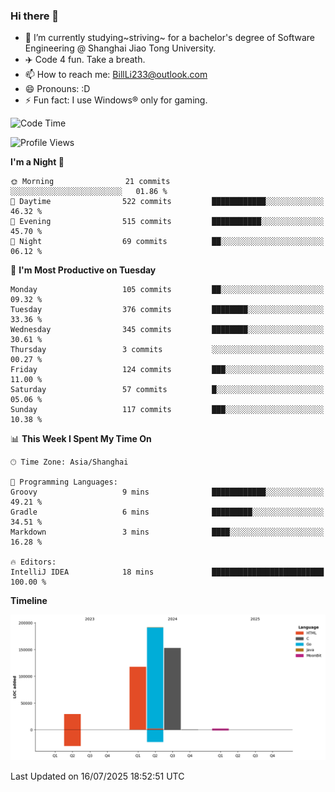 ### Hi there 👋
- 🌱 I’m currently studying~striving~ for a bachelor's degree of Software Engineering @ Shanghai Jiao Tong University.
- ✈️ Code 4 fun. Take a breath.
- 📫 How to reach me: BillLi233@outlook.com
- 😄 Pronouns: :D
- ⚡ Fun fact: I use Windows® only for gaming.

<!--START_SECTION:waka-->
![Code Time](http://img.shields.io/badge/Code%20Time-440%20hrs%205%20mins-blue)

![Profile Views](http://img.shields.io/badge/Profile%20Views-0-blue)

**I'm a Night 🦉** 

```text
🌞 Morning                21 commits          ░░░░░░░░░░░░░░░░░░░░░░░░░   01.86 % 
🌆 Daytime                522 commits         ████████████░░░░░░░░░░░░░   46.32 % 
🌃 Evening                515 commits         ███████████░░░░░░░░░░░░░░   45.70 % 
🌙 Night                  69 commits          ██░░░░░░░░░░░░░░░░░░░░░░░   06.12 % 
```
📅 **I'm Most Productive on Tuesday** 

```text
Monday                   105 commits         ██░░░░░░░░░░░░░░░░░░░░░░░   09.32 % 
Tuesday                  376 commits         ████████░░░░░░░░░░░░░░░░░   33.36 % 
Wednesday                345 commits         ████████░░░░░░░░░░░░░░░░░   30.61 % 
Thursday                 3 commits           ░░░░░░░░░░░░░░░░░░░░░░░░░   00.27 % 
Friday                   124 commits         ███░░░░░░░░░░░░░░░░░░░░░░   11.00 % 
Saturday                 57 commits          █░░░░░░░░░░░░░░░░░░░░░░░░   05.06 % 
Sunday                   117 commits         ███░░░░░░░░░░░░░░░░░░░░░░   10.38 % 
```


📊 **This Week I Spent My Time On** 

```text
🕑︎ Time Zone: Asia/Shanghai

💬 Programming Languages: 
Groovy                   9 mins              ████████████░░░░░░░░░░░░░   49.21 % 
Gradle                   6 mins              █████████░░░░░░░░░░░░░░░░   34.51 % 
Markdown                 3 mins              ████░░░░░░░░░░░░░░░░░░░░░   16.28 % 

🔥 Editors: 
IntelliJ IDEA            18 mins             █████████████████████████   100.00 % 
```

**Timeline**

![Lines of Code chart](https://raw.githubusercontent.com/GMH233/GMH233/main/assets/bar_graph.png)


 Last Updated on 16/07/2025 18:52:51 UTC
<!--END_SECTION:waka-->

<!--
**GMH233/GMH233** is a ✨ _special_ ✨ repository because its `README.md` (this file) appears on your GitHub profile.

Here are some ideas to get you started:

- 🔭 I’m currently working on ...
- 🌱 I’m currently learning ...
- 👯 I’m looking to collaborate on ...
- 🤔 I’m looking for help with ...
- 💬 Ask me about ...
- 📫 How to reach me: ...
- 😄 Pronouns: ...
- ⚡ Fun fact: ...
-->
